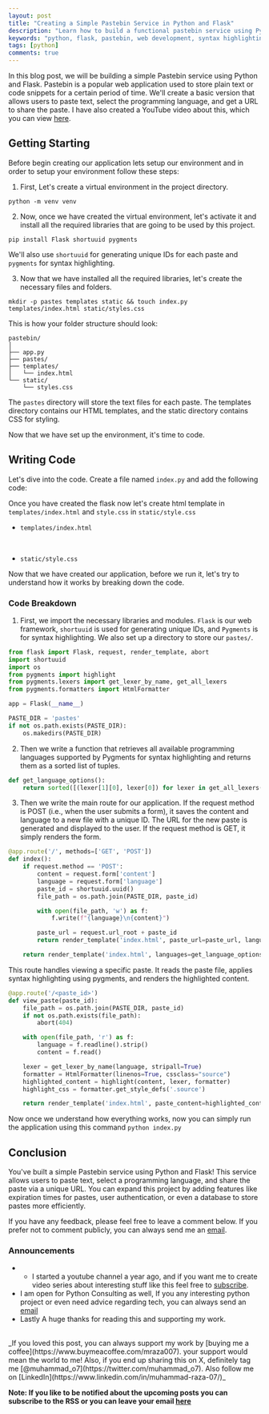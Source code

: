 ```yaml
---
layout: post
title: "Creating a Simple Pastebin Service in Python and Flask"
description: "Learn how to build a functional pastebin service using Python and Flask. This tutorial covers web development basics, file handling, and syntax highlighting."
keywords: "python, flask, pastebin, web development, syntax highlighting, programming tutorial"
tags: [python]
comments: true
---
```


In this blog post, we will be building a simple Pastebin service using Python and Flask. Pastebin is a popular web application used to store plain text or code snippets for a certain period of time. We'll create a basic version that allows users to paste text, select the programming language, and get a URL to share the paste. I have also created a YouTube video about this, which you can view [here](https://youtu.be/s2RQfUxOuco).



## Getting Starting

Before begin creating our application lets setup our environment and in order to setup your environment follow these steps:

1. First, Let's create a virtual environment in the project directory.

```shell
python -m venv venv
```
2. Now, once we have created the virtual environment, let's activate it and install all the required libraries that are going to be used by this project.

```shell
pip install Flask shortuuid pygments
```
We'll also use `shortuuid` for generating unique IDs for each paste and `pygments` for syntax highlighting.

3. Now that we have installed all the required libraries, let's create the necessary files and folders. 

```shell
mkdir -p pastes templates static && touch index.py templates/index.html static/styles.css
```
This is how your folder structure should look:

```shell
pastebin/
│
├── app.py
├── pastes/
├── templates/
│   └── index.html
└── static/
    └── styles.css

```
The `pastes` directory will store the text files for each paste. The templates directory contains our HTML templates, and the static directory contains CSS for styling.

Now that we have set up the environment, it's time to code.

## Writing Code

Let's dive into the code. Create a file named `index.py` and add the following code:


<script src="https://pastebin.com/embed_js/EKZZqFcZ?theme=light"></script>

Once you have created the flask now let's create html template in `templates/index.html` and `style.css` in `static/style.css`

- `templates/index.html`

<script src="https://pastebin.com/embed_js/q7TgjpxX?theme=light"></script>
<br>

- `static/style.css`

<script src="https://pastebin.com/embed_js/P1Eykcnb?theme=light"></script>

Now that we have created our application, before we run it, let's try to understand how it works by breaking down the code.

### Code Breakdown

1. First, we import the necessary libraries and modules. `Flask` is our web framework, `shortuuid` is used for generating unique IDs, and `Pygments` is for syntax highlighting. We also set up a directory to store our `pastes/`.

```python
from flask import Flask, request, render_template, abort
import shortuuid
import os
from pygments import highlight
from pygments.lexers import get_lexer_by_name, get_all_lexers
from pygments.formatters import HtmlFormatter

app = Flask(__name__)

PASTE_DIR = 'pastes'
if not os.path.exists(PASTE_DIR):
    os.makedirs(PASTE_DIR)
```

2. Then we write a function that retrieves all available programming languages supported by Pygments for syntax highlighting and returns them as a sorted list of tuples.

```python
def get_language_options():
    return sorted([(lexer[1][0], lexer[0]) for lexer in get_all_lexers() if lexer[1]])
```

3. Then we write the main route for our application. If the request method is POST (i.e., when the user submits a form), it saves the content and language to a new file with a unique ID. The URL for the new paste is generated and displayed to the user. If the request method is GET, it simply renders the form.

```python
@app.route('/', methods=['GET', 'POST'])
def index():
    if request.method == 'POST':
        content = request.form['content']
        language = request.form['language']
        paste_id = shortuuid.uuid()
        file_path = os.path.join(PASTE_DIR, paste_id)

        with open(file_path, 'w') as f:
            f.write(f"{language}\n{content}")

        paste_url = request.url_root + paste_id
        return render_template('index.html', paste_url=paste_url, languages=get_language_options())

    return render_template('index.html', languages=get_language_options())

```

This route handles viewing a specific paste. It reads the paste file, applies syntax highlighting using pygments, and renders the highlighted content.

```python
@app.route('/<paste_id>')
def view_paste(paste_id):
    file_path = os.path.join(PASTE_DIR, paste_id)
    if not os.path.exists(file_path):
        abort(404)

    with open(file_path, 'r') as f:
        language = f.readline().strip()
        content = f.read()

    lexer = get_lexer_by_name(language, stripall=True)
    formatter = HtmlFormatter(linenos=True, cssclass="source")
    highlighted_content = highlight(content, lexer, formatter)
    highlight_css = formatter.get_style_defs('.source')

    return render_template('index.html', paste_content=highlighted_content, highlight_css=highlight_css)

```


Now once we understand how everything works, now you can simply run the application using this command
`python index.py`

## Conclusion

You've built a simple Pastebin service using Python and Flask! This service allows users to paste text, select a programming language, and share the paste via a unique URL. You can expand this project by adding features like expiration times for pastes, user authentication, or even a database to store pastes more efficiently.

If you have any feedback, please feel free to leave a comment below. If you prefer not to comment publicly, you can always send me an [email](mailto:muhammadraza0047@gmail.com).

### Announcements

- - I started a youtube channel a year ago, and if you want me to create video series about interesting stuff like this feel free to [subscribe](https://www.youtube.com/channel/UCC_OnjbHWxVNYjf4YsAdMdA).
- I am  open for Python Consulting as well, If you any interesting python project or even need advice regarding tech, you can always send an [email](mailto:muhammadraza0047@gmail.com)
- Lastly A huge thanks for reading this and supporting my work.

<br>
_If you loved this post, you can always support my work by [buying me a coffee](https://www.buymeacoffee.com/mraza007). your support would mean the world to me! Also, if you end up sharing this on X, definitely tag me [@muhammad_o7](https://twitter.com/muhammad_o7). Also follow me on [LinkedIn](https://www.linkedin.com/in/muhammad-raza-07/)_


**Note: If you like to be notified about the upcoming posts you can subscribe to the RSS or you can leave your email [here](https://forms.gle/M1EK61LLCxJ3iTiD7)**
